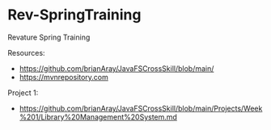 # Rev-SpringTraining
Revature Spring Training

Resources:
  - https://github.com/brianAray/JavaFSCrossSkill/blob/main/
  - https://mvnrepository.com


Project 1: 
  - https://github.com/brianAray/JavaFSCrossSkill/blob/main/Projects/Week%201/Library%20Management%20System.md
